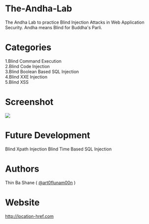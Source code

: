 # The-Andha-Lab
The Andha Lab to practice Blind Injection Attacks in Web Application Security.
Andha means Blind for Buddha's Parli.

# Categories
1.Blind Command Execution<br>
2.Blind Code Injection<br>
3.Blind Boolean Based SQL Injection<br>
4.Blind XXE Injection<br>
5.Blind XSS<br>

# Screenshot
<img src="https://s16.postimg.org/6qgxtp9mt/andha.png">

# Future Development 
Blind Xpath Injection
Blind Time Based SQL Injection

# Authors
Thin Ba Shane ( <a href="https://twitter.com/art0flunam00n">@art0flunam00n</a> )

# Website
http://location-href.com
